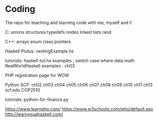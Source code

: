 # Coding
The repo for teaching and learning code with me, myself and i!

C:
unions structures typedefs nodes linked lists rand


C++:
arrays enum class pointers

Haskell
Plutus:
vestingExample.hs

tutorials:
haskell-tut.hs examples ; switch case where data math
RealWorldHaskell examples : ch03

PHP
registration page for WOW

Python
SCF:
ch02 ch03 ch04 ch05 ch06 ch07 ch08 ch09 ch10 ch11 ch13 scf.edu COP2510

tutorials:
python-for-finance.py

https://www.learnphp.com/
https://www.w3schools.com/php/default.asp
http://learnyouahaskell.com/
